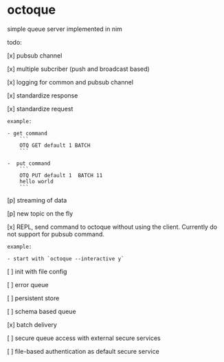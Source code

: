 # octoque
simple queue server implemented in nim

todo:

[x] pubsub channel

[x] multiple subcriber (push and broadcast based)

[x] logging for common and pubsub channel

[x] standardize response

[x] standardize request
    
    example:
    
    - get command
        ```
        OTQ GET default 1 BATCH
        ```
    
    -  put command 
        ```
        OTQ PUT default 1  BATCH 11
        hello world
        ```
    
[p] streaming of data

[p] new topic on the fly

[x] REPL, send command to octoque without using the client. Currently do not support for pubsub command.
   
    example:

    - start with `octoque --interactive y`

[ ] init with file config

[ ] error queue

[ ] persistent store

[ ] schema based queue

[x] batch delivery

[ ] secure queue access with external secure services

[ ] file-based authentication as default secure service
